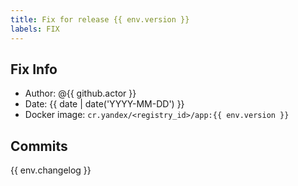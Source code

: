 ```yaml
---
title: Fix for release {{ env.version }}
labels: FIX
---
```


## Fix Info

- Author: @{{ github.actor }}
- Date: {{ date | date('YYYY-MM-DD') }}
- Docker image: `cr.yandex/<registry_id>/app:{{ env.version }}`

## Commits

{{ env.changelog }}
